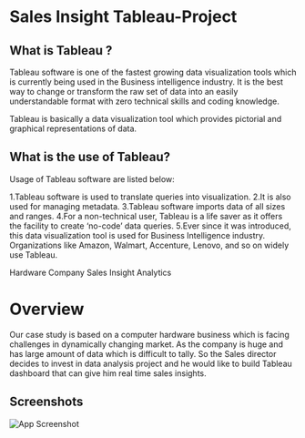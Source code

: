 # Sales Insight Tableau-Project


## What is Tableau ?

Tableau software is one of the fastest growing data visualization tools which is currently being used in the Business intelligence industry. It is the best way to change or transform the raw set of data into an easily understandable format with zero technical skills and coding knowledge.

Tableau is basically a data visualization tool which provides pictorial and graphical representations of data.
## What is the use of Tableau?
Usage of Tableau software are listed below:

1.Tableau software is used to translate queries into visualization. 2.It is also used for managing metadata. 3.Tableau software imports data of all sizes and ranges. 4.For a non-technical user, Tableau is a life saver as it offers the facility to create ‘no-code’ data queries. 5.Ever since it was introduced, this data visualization tool is used for Business Intelligence industry. Organizations like Amazon, Walmart, Accenture, Lenovo, and so on widely use Tableau.

Hardware Company Sales Insight Analytics
# Overview


Our case study is based on a computer hardware business which is facing challenges in dynamically changing market. As the company is huge and has large amount of data which is difficult to tally. So the Sales director decides to invest in data analysis project and he would like to build Tableau dashboard that can give him real time sales insights.
## Screenshots

![App Screenshot](https://www.linkpicture.com/q/Final-Dashboard.png)
